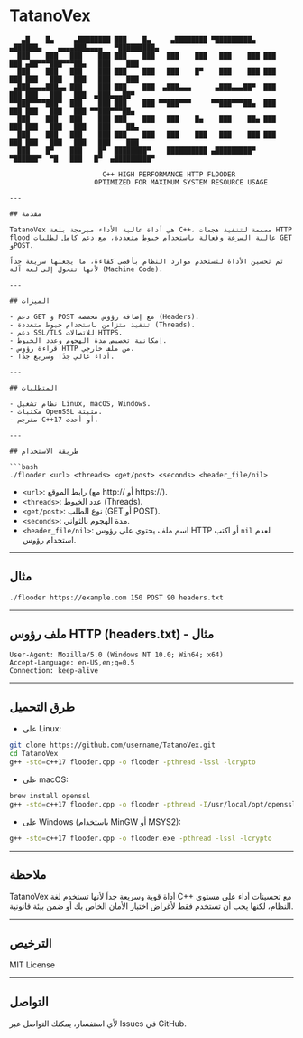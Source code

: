
# TatanoVex

```
   ▄█    █▄     ▄████████ ███    █▄     ▄████████ ▀█████████▄   ▄██████▄    ▄▄▄▄███▄▄▄▄   ▀█████████▄  
  ███    ███   ███    ███ ███    ███   ███    ███   ███    ███ ███    ███ ▄██▀▀▀███▀▀▀██▄   ███    ███ 
  ███    ███   ███    ███ ███    ███   ███    █▀    ███    ███ ███    ███ ███   ███   ███   ███    ███ 
 ▄███▄▄▄▄███▄▄ ███    ███ ███    ███  ▄███▄▄▄      ▄███▄▄▄██▀  ███    ███ ███   ███   ███  ▄███▄▄▄██▀  
▀▀███▀▀▀▀███▀  ███    ███ ███    ███ ▀▀███▀▀▀     ▀▀███▀▀▀██▄  ███    ███ ███   ███   ███ ▀▀███▀▀▀██▄  
  ███    ███   ███    ███ ███    ███   ███    █▄    ███    ██▄ ███    ███ ███   ███   ███   ███    ██▄ 
  ███    ███   ███    ███ ███    ███   ███    ███   ███    ███ ███    ███ ███   ███   ███   ███    ███ 
  ███    █▀    ███    █▀  ████████▀    ██████████ ▄█████████▀   ▀██████▀  ▀█   ███   █▀  ▄█████████▀  

                       C++ HIGH PERFORMANCE HTTP FLOODER
                     OPTIMIZED FOR MAXIMUM SYSTEM RESOURCE USAGE

---

## مقدمة

TatanoVex هي أداة عالية الأداء مبرمجة بلغة C++، مصممة لتنفيذ هجمات HTTP flood عالية السرعة وفعالة باستخدام خيوط متعددة، مع دعم كامل لطلبات GET وPOST.

تم تحسين الأداة لتستخدم موارد النظام بأقصى كفاءة، ما يجعلها سريعة جداً لأنها تتحول إلى لغة آلة (Machine Code).

---

## الميزات

- دعم GET و POST مع إضافة رؤوس مخصصة (Headers).
- تنفيذ متزامن باستخدام خيوط متعددة (Threads).
- دعم SSL/TLS للاتصالات HTTPS.
- إمكانية تخصيص مدة الهجوم وعدد الخيوط.
- قراءة رؤوس HTTP من ملف خارجي.
- أداء عالي جدًا وسريع جدًا.

---

## المتطلبات

- نظام تشغيل Linux, macOS, Windows.
- مكتبات OpenSSL مثبتة.
- مترجم C++17 أو أحدث.

---

## طريقة الاستخدام

```bash
./flooder <url> <threads> <get/post> <seconds> <header_file/nil>
```

- `<url>`: رابط الموقع (مع http:// أو https://).
- `<threads>`: عدد الخيوط (Threads).
- `<get/post>`: نوع الطلب (GET أو POST).
- `<seconds>`: مدة الهجوم بالثواني.
- `<header_file/nil>`: اسم ملف يحتوي على رؤوس HTTP أو اكتب `nil` لعدم استخدام رؤوس.

---

## مثال

```bash
./flooder https://example.com 150 POST 90 headers.txt
```

---

## ملف رؤوس HTTP (headers.txt) - مثال

```
User-Agent: Mozilla/5.0 (Windows NT 10.0; Win64; x64)
Accept-Language: en-US,en;q=0.5
Connection: keep-alive
```

---

## طرق التحميل

- على Linux:
```bash
git clone https://github.com/username/TatanoVex.git
cd TatanoVex
g++ -std=c++17 flooder.cpp -o flooder -pthread -lssl -lcrypto
```

- على macOS:
```bash
brew install openssl
g++ -std=c++17 flooder.cpp -o flooder -pthread -I/usr/local/opt/openssl/include -L/usr/local/opt/openssl/lib -lssl -lcrypto
```

- على Windows (باستخدام MinGW أو MSYS2):
```bash
g++ -std=c++17 flooder.cpp -o flooder.exe -pthread -lssl -lcrypto
```

---

## ملاحظة

TatanoVex أداة قوية وسريعة جداً لأنها تستخدم لغة C++ مع تحسينات أداء على مستوى النظام، لكنها يجب أن تستخدم فقط لأغراض اختبار الأمان الخاص بك أو ضمن بيئة قانونية.

---

## الترخيص

MIT License

---

## التواصل

لأي استفسار، يمكنك التواصل عبر Issues في GitHub.
